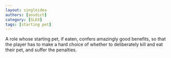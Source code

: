 ```yaml
---
layout: singleidea
authors: [aosdict]
category: [SLEX]
tags: [starting pet]
---
```

A role whose starting pet, if eaten, confers amazingly good benefits, so that the player has to make a hard choice of whether to deliberately kill and eat their pet, and suffer the penalties.
